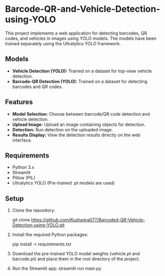 # Barcode-QR-and-Vehicle-Detection-using-YOLO

This project implements a web application for detecting barcodes, QR codes, and vehicles in images using YOLO models. The models have been trained separately using the Ultralytics YOLO framework.

## Models

- **Vehicle Detection (YOLO):** Trained on a dataset for top-view vehicle detection.
- **Barcode-QR Detection (YOLO):** Trained on a dataset for detecting barcodes and QR codes.

## Features

- **Model Selection:** Choose between barcode/QR code detection and vehicle detection.
- **Upload Image:** Upload an image containing objects for detection.
- **Detection:** Run detection on the uploaded image.
- **Results Display:** View the detection results directly on the web interface.

## Requirements

- Python 3.x
- Streamlit
- Pillow (PIL)
- Ultralytics YOLO (Pre-trained .pt models are used)

## Setup

1. Clone the repository:
   
   git clone https://github.com/Kushagra077/Barcoded-QR-Vehicle-Detection-using-YOLO.git

2. Install the required Python packages:

   pip install -r requirements.txt
   
3. Download the pre-trained YOLO model weights (vehicle.pt and barcode.pt) and place them in the root directory of the project.

4. Run the Streamlit app:
  streamlit run main.py




